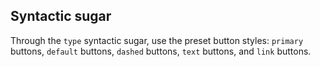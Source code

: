 ## Syntactic sugar

Through the `type` syntactic sugar, use the preset button styles: `primary` buttons, `default` buttons, `dashed` buttons, `text` buttons, and `link` buttons.
